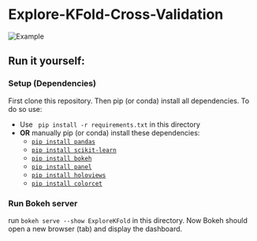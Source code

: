# Explore-KFold-Cross-Validation
![Example](./ExploreKFoldExample.png)

## Run it yourself: 

### Setup (Dependencies) 
First clone this repository. Then pip (or conda) install all dependencies.
To do so use: 

* Use ` pip install -r requirements.txt` in this directory
* **OR** manually pip (or conda) install these dependencies:
    * [`pip install pandas`](https://pandas.pydata.org/pandas-docs/stable/getting_started/install.html)
    * [`pip install scikit-learn`](https://scikit-learn.org/stable/install.html)
    * [`pip install bokeh`](https://docs.bokeh.org/en/latest/docs/installation.html)
    * [`pip install panel`](https://panel.holoviz.org/)
    * [`pip install holoviews`](https://holoviews.org/install.html)
    * [`pip install colorcet`](https://colorcet.holoviz.org/getting_started/index.html)

### Run Bokeh server
run `bokeh serve --show ExploreKFold` in this directory.
Now Bokeh should open a new browser (tab) and display the dashboard. 
